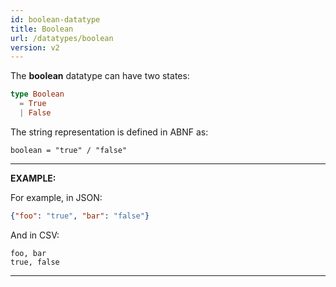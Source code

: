 ```yaml
---
id: boolean-datatype
title: Boolean
url: /datatypes/boolean
version: v2
---
```


The **boolean** datatype can have two states:

```elm
type Boolean
  = True
  | False
```

The string representation is defined in ABNF as:

```abnf
boolean = "true" / "false"
```

***
**EXAMPLE:**

For example, in JSON:

```json
{"foo": "true", "bar": "false"}
```

And in CSV:

```csv
foo, bar
true, false
```
***
